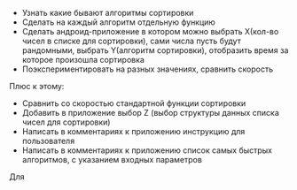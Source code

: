 - Узнать какие бывают алгоритмы сортировки
- Сделать на каждый алгоритм отдельную функцию
- Сделать андроид-приложение в котором можно выбрать X(кол-во чисел в списке для сортировки), сами числа пусть будут рандомными, выбрать Y(алгоритм сортировки), отобразить время за которое произошла сортировка
- Поэкспериментировать на разных значениях, сравнить скорость

Плюс к этому:
- Сравнить со скоростью стандартной функции сортировки
- Добавить в приложение выбор Z (выбор структуры данных списка чисел для сортировки)
- Написать в комментариях к приложению инструкцию для пользователя
- Написать в комментариях к приложению список самых быстрых алгоритмов, с указанием входных параметров

Для